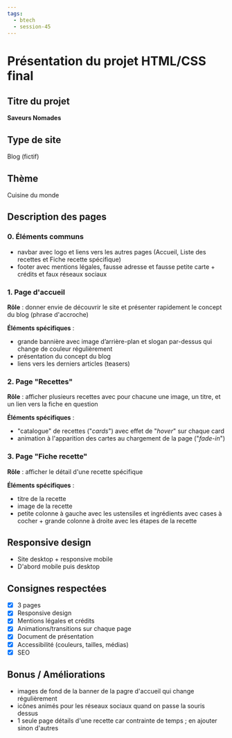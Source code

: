 ```yaml
---
tags:
  - btech
  - session-45
---
```


# Présentation du projet HTML/CSS final

## Titre du projet
**Saveurs Nomades**

## Type de site
Blog (fictif)

## Thème
Cuisine du monde

## Description des pages

### 0. Éléments communs

- navbar avec logo et liens vers les autres pages (Accueil, Liste des recettes et Fiche recette spécifique)
- footer avec mentions légales, fausse adresse et fausse petite carte + crédits et faux réseaux sociaux

### 1. Page d'accueil

**Rôle** : donner envie de découvrir le site et présenter rapidement le concept du blog (phrase d'accroche)

**Éléments spécifiques** :
- grande bannière avec image d’arrière-plan et slogan par-dessus qui change de couleur régulièrement
- présentation du concept du blog
- liens vers les derniers articles (teasers)

### 2. Page "Recettes"
**Rôle** : afficher plusieurs recettes avec pour chacune une image, un titre, et un lien vers la fiche en question

**Éléments spécifiques** :
- "catalogue" de recettes ("*cards*") avec effet de "*hover*" sur chaque card
- animation à l'apparition des cartes au chargement de la page ("*fade-in*")

### 3. Page "Fiche recette"
**Rôle** : afficher le détail d'une recette spécifique

**Éléments spécifiques** :
- titre de la recette
- image de la recette
- petite colonne à gauche avec les ustensiles et ingrédients avec cases à cocher + grande colonne à droite avec les étapes de la recette

## Responsive design

- Site desktop + responsive mobile
- D'abord mobile puis desktop

## Consignes respectées

- [x] 3 pages
- [x] Responsive design
- [x] Mentions légales et crédits
- [x] Animations/transitions sur chaque page
- [x] Document de présentation
- [x] Accessibilité (couleurs, tailles, médias)
- [x] SEO

## Bonus / Améliorations

- images de fond de la banner de la pagre d'accueil qui change régulièrement
- icônes animés pour les réseaux sociaux quand on passe la souris dessus
- 1 seule page détails d'une recette car contrainte de temps ; en ajouter sinon d'autres
